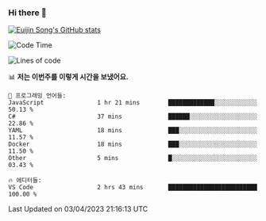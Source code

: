 ### Hi there 👋

[![Euijin Song's GitHub stats](https://github-readme-stats.vercel.app/api?username=lstar2397&count_private=true&show_icons=true&theme=tokyonight&locale=kr)](https://github.com/anuraghazra/github-readme-stats)

<!--START_SECTION:waka-->
![Code Time](http://img.shields.io/badge/Code%20Time-131%20hrs%208%20mins-blue)

![Lines of code](https://img.shields.io/badge/%EC%A0%80%EB%8A%94%20%EC%97%AC%ED%83%9C%EA%B9%8C%EC%A7%80%20-587.7%20thousand%20%EC%A4%84%EC%9D%98%20%EC%BD%94%EB%93%9C%EB%A5%BC%20%EC%9E%91%EC%84%B1%ED%96%88%EC%96%B4%EC%9A%94.-blue)

📊 **저는 이번주를 이렇게 시간을 보냈어요.** 

```text
💬 프로그래밍 언어들: 
JavaScript               1 hr 21 mins        █████████████░░░░░░░░░░░░   50.13 % 
C#                       37 mins             ██████░░░░░░░░░░░░░░░░░░░   22.86 % 
YAML                     18 mins             ███░░░░░░░░░░░░░░░░░░░░░░   11.57 % 
Docker                   18 mins             ███░░░░░░░░░░░░░░░░░░░░░░   11.50 % 
Other                    5 mins              █░░░░░░░░░░░░░░░░░░░░░░░░   03.43 % 

🔥 에디터들: 
VS Code                  2 hrs 43 mins       █████████████████████████   100.00 % 
```


 Last Updated on 03/04/2023 21:16:13 UTC
<!--END_SECTION:waka-->

<!--
**lstar2397/lstar2397** is a ✨ _special_ ✨ repository because its `README.md` (this file) appears on your GitHub profile.

Here are some ideas to get you started:

- 🔭 I’m currently working on ...
- 🌱 I’m currently learning ...
- 👯 I’m looking to collaborate on ...
- 🤔 I’m looking for help with ...
- 💬 Ask me about ...
- 📫 How to reach me: ...
- 😄 Pronouns: ...
- ⚡ Fun fact: ...
-->
